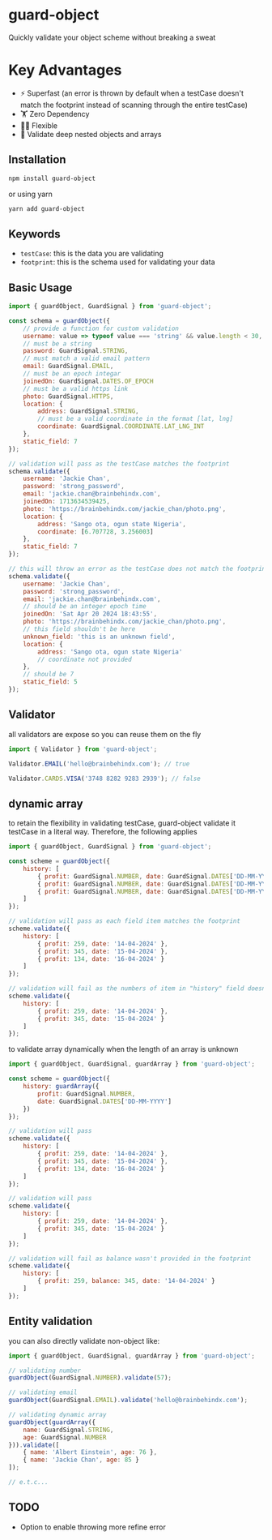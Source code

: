 # guard-object

Quickly validate your object scheme without breaking a sweat

# Key Advantages

- ⚡️ Superfast (an error is thrown by default when a testCase doesn't match the footprint instead of scanning through the entire testCase)
- 🏋️ Zero Dependency
- 🤸‍♂️ Flexible
- 💪 Validate deep nested objects and arrays

## Installation

```sh
npm install guard-object
```

or using yarn

```sh
yarn add guard-object
```

## Keywords
- `testCase`: this is the data you are validating
- `footprint`: this is the schema used for validating your data

## Basic Usage

```js
import { guardObject, GuardSignal } from 'guard-object';

const schema = guardObject({
    // provide a function for custom validation
    username: value => typeof value === 'string' && value.length < 30,
    // must be a string
    password: GuardSignal.STRING,
    // must match a valid email pattern
    email: GuardSignal.EMAIL,
    // must be an epoch integar
    joinedOn: GuardSignal.DATES.OF_EPOCH
    // must be a valid https link
    photo: GuardSignal.HTTPS,
    location: {
        address: GuardSignal.STRING,
        // must be a valid coordinate in the format [lat, lng]
        coordinate: GuardSignal.COORDINATE.LAT_LNG_INT
    },
    static_field: 7
});

// validation will pass as the testCase matches the footprint 
schema.validate({
    username: 'Jackie Chan',
    password: 'strong_password',
    email: 'jackie.chan@brainbehindx.com',
    joinedOn: 1713634539425,
    photo: 'https://brainbehindx.com/jackie_chan/photo.png',
    location: {
        address: 'Sango ota, ogun state Nigeria',
        coordinate: [6.707728, 3.256003]
    },
    static_field: 7
});

// this will throw an error as the testCase does not match the footprint 
schema.validate({
    username: 'Jackie Chan',
    password: 'strong_password',
    email: 'jackie.chan@brainbehindx.com',
    // should be an integer epoch time
    joinedOn: 'Sat Apr 20 2024 18:43:55',
    photo: 'https://brainbehindx.com/jackie_chan/photo.png',
    // this field shouldn't be here
    unknown_field: 'this is an unknown field',
    location: {
        address: 'Sango ota, ogun state Nigeria'
        // coordinate not provided
    },
    // should be 7
    static_field: 5
});

```

## Validator
all validators are expose so you can reuse them on the fly

```js
import { Validator } from 'guard-object';

Validator.EMAIL('hello@brainbehindx.com'); // true

Validator.CARDS.VISA('3748 8282 9283 2939'); // false
```

## dynamic array
to retain the flexibility in validating testCase, guard-object validate it testCase in a literal way.
Therefore, the following applies

```js
import { guardObject, GuardSignal } from 'guard-object';

const scheme = guardObject({
    history: [
        { profit: GuardSignal.NUMBER, date: GuardSignal.DATES['DD-MM-YYYY'] },
        { profit: GuardSignal.NUMBER, date: GuardSignal.DATES['DD-MM-YYYY'] },
        { profit: GuardSignal.NUMBER, date: GuardSignal.DATES['DD-MM-YYYY'] } 
    ]
});

// validation will pass as each field item matches the footprint
scheme.validate({
    history: [
        { profit: 259, date: '14-04-2024' },
        { profit: 345, date: '15-04-2024' },
        { profit: 134, date: '16-04-2024' } 
    ]
});

// validation will fail as the numbers of item in "history" field doesn't match the footprint
scheme.validate({
    history: [
        { profit: 259, date: '14-04-2024' },
        { profit: 345, date: '15-04-2024' }
    ]
});
```

to validate array dynamically when the length of an array is unknown
```js
import { guardObject, GuardSignal, guardArray } from 'guard-object';

const scheme = guardObject({
    history: guardArray({
        profit: GuardSignal.NUMBER,
        date: GuardSignal.DATES['DD-MM-YYYY']
    })
});

// validation will pass
scheme.validate({
    history: [
        { profit: 259, date: '14-04-2024' },
        { profit: 345, date: '15-04-2024' },
        { profit: 134, date: '16-04-2024' } 
    ]
});

// validation will pass
scheme.validate({
    history: [
        { profit: 259, date: '14-04-2024' },
        { profit: 345, date: '15-04-2024' }
    ]
});

// validation will fail as balance wasn't provided in the footprint
scheme.validate({
    history: [
        { profit: 259, balance: 345, date: '14-04-2024' }
    ]
});
```

## Entity validation
you can also directly validate non-object like:

```js
import { guardObject, GuardSignal, guardArray } from 'guard-object';

// validating number
guardObject(GuardSignal.NUMBER).validate(57);

// validating email
guardObject(GuardSignal.EMAIL).validate('hello@brainbehindx.com');

// validating dynamic array
guardObject(guardArray({
    name: GuardSignal.STRING,
    age: GuardSignal.NUMBER
})).validate([
    { name: 'Albert Einstein', age: 76 },
    { name: 'Jackie Chan', age: 85 }
]);

// e.t.c...
```

## TODO
- Option to enable throwing more refine error